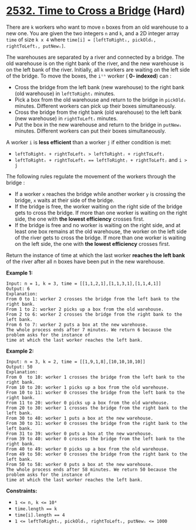 # [2532. Time to Cross a Bridge][link] (Hard)

[link]: https://leetcode.com/problems/time-to-cross-a-bridge/

There are `k` workers who want to move `n` boxes from an old warehouse to a new one. You are given
the two integers `n` and `k`, and a 2D integer array `time` of size `k x 4` where `time[i] =
[leftToRightᵢ, pickOldᵢ, rightToLeftᵢ, putNewᵢ]`.

The warehouses are separated by a river and connected by a bridge. The old warehouse is on the right
bank of the river, and the new warehouse is on the left bank of the river. Initially, all `k`
workers are waiting on the left side of the bridge. To move the boxes, the `iᵗʰ` worker ( **0-
indexed**) can :

- Cross the bridge from the left bank (new warehouse) to the right bank (old warehouse) in
`leftToRightᵢ` minutes.
- Pick a box from the old warehouse and return to the bridge in `pickOldᵢ` minutes. Different workers
can pick up their boxes simultaneously.
- Cross the bridge from the right bank (old warehouse) to the left bank (new warehouse) in
`rightToLeftᵢ` minutes.
- Put the box in the new warehouse and return to the bridge in `putNewᵢ` minutes. Different workers
can put their boxes simultaneously.

A worker `i` is **less efficient** than a worker `j` if either condition is met:

- `leftToRightᵢ + rightToLeftᵢ > leftToRightⱼ + rightToLeftⱼ`
- `leftToRightᵢ + rightToLeftᵢ == leftToRightⱼ + rightToLeftⱼ` and `i > j`

The following rules regulate the movement of the workers through the bridge :

- If a worker `x` reaches the bridge while another worker `y` is crossing the bridge, `x` waits at
their side of the bridge.
- If the bridge is free, the worker waiting on the right side of the bridge gets to cross the bridge.
If more than one worker is waiting on the right side, the one with **the lowest efficiency** crosses
first.
- If the bridge is free and no worker is waiting on the right side, and at least one box remains at
the old warehouse, the worker on the left side of the river gets to cross the bridge. If more than
one worker is waiting on the left side, the one with **the lowest efficiency** crosses first.

Return the instance of time at which the last worker **reaches the left bank** of the river after
all n boxes have been put in the new warehouse.

**Example 1:**

```
Input: n = 1, k = 3, time = [[1,1,2,1],[1,1,3,1],[1,1,4,1]]
Output: 6
Explanation:
From 0 to 1: worker 2 crosses the bridge from the left bank to the right bank.
From 1 to 2: worker 2 picks up a box from the old warehouse.
From 2 to 6: worker 2 crosses the bridge from the right bank to the left bank.
From 6 to 7: worker 2 puts a box at the new warehouse.
The whole process ends after 7 minutes. We return 6 because the problem asks for the instance of
time at which the last worker reaches the left bank.
```

**Example 2:**

```
Input: n = 3, k = 2, time = [[1,9,1,8],[10,10,10,10]]
Output: 50
Explanation:
From 0  to 10: worker 1 crosses the bridge from the left bank to the right bank.
From 10 to 20: worker 1 picks up a box from the old warehouse.
From 10 to 11: worker 0 crosses the bridge from the left bank to the right bank.
From 11 to 20: worker 0 picks up a box from the old warehouse.
From 20 to 30: worker 1 crosses the bridge from the right bank to the left bank.
From 30 to 40: worker 1 puts a box at the new warehouse.
From 30 to 31: worker 0 crosses the bridge from the right bank to the left bank.
From 31 to 39: worker 0 puts a box at the new warehouse.
From 39 to 40: worker 0 crosses the bridge from the left bank to the right bank.
From 40 to 49: worker 0 picks up a box from the old warehouse.
From 49 to 50: worker 0 crosses the bridge from the right bank to the left bank.
From 50 to 58: worker 0 puts a box at the new warehouse.
The whole process ends after 58 minutes. We return 50 because the problem asks for the instance of
time at which the last worker reaches the left bank.
```

**Constraints:**

- `1 <= n, k <= 10⁴`
- `time.length == k`
- `time[i].length == 4`
- `1 <= leftToRightᵢ, pickOldᵢ, rightToLeftᵢ, putNewᵢ <= 1000`
